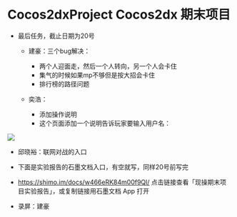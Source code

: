 # Cocos2dxProject Cocos2dx 期末项目 

* 最后任务，截止日期为20号

  * 建豪：三个bug解决：

    * 两个人迎面走，然后一个人转向，另一个人会卡住
    * 集气的时候如果mp不够但是按大招会卡住
    * 排行榜的路径问题

  * 奕浩：

    * 添加操作说明
    * 这个页面添加一个说明告诉玩家要输入用户名：

![](http://pic.caigoubao.cc/590732/DBTemp/1213.png)

  * 邱晓裕：联网对战的入口

* 下面是实验报告的石墨文档入口，有空就写，同样20号前写完

* https://shimo.im/docs/w466eRK84m00f9Ql/ 点击链接查看「现操期末项目实验报告」，或复制链接用石墨文档 App 打开

* 录屏：建豪
